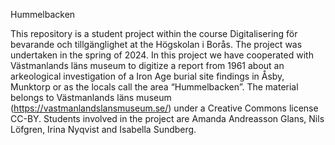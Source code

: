 Hummelbacken 

This repository is a student project within the course Digitalisering för bevarande och tillgänglighet at the Högskolan i Borås. The project was undertaken in the spring of 2024. In this project we have cooperated with Västmanlands läns museum to digitize a report from 1961 about an arkeological investigation of a Iron Age burial site findings in Åsby, Munktorp or as the locals call the area “Hummelbacken”. The material belongs to Västmanlands läns museum (https://vastmanlandslansmuseum.se/) under a Creative Commons license CC-BY. Students involved in the project are Amanda Andreasson Glans, Nils Löfgren, Irina Nyqvist and Isabella Sundberg.  



